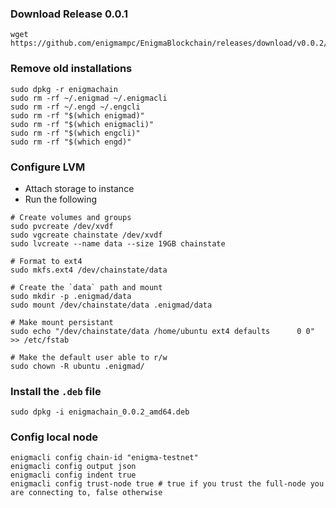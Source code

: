 ### Download Release 0.0.1

```shell
wget https://github.com/enigmampc/EnigmaBlockchain/releases/download/v0.0.2/enigmachain_0.0.2_amd64.deb
```

### Remove old installations

```shell
sudo dpkg -r enigmachain
sudo rm -rf ~/.enigmad ~/.enigmacli
sudo rm -rf ~/.engd ~/.engcli
sudo rm -rf "$(which enigmad)"
sudo rm -rf "$(which enigmacli)"
sudo rm -rf "$(which engcli)"
sudo rm -rf "$(which engd)"
```

### Configure LVM

- Attach storage to instance
- Run the following

```shell
# Create volumes and groups
sudo pvcreate /dev/xvdf
sudo vgcreate chainstate /dev/xvdf
sudo lvcreate --name data --size 19GB chainstate

# Format to ext4
sudo mkfs.ext4 /dev/chainstate/data

# Create the `data` path and mount
sudo mkdir -p .enigmad/data
sudo mount /dev/chainstate/data .enigmad/data

# Make mount persistant
sudo echo "/dev/chainstate/data	/home/ubuntu ext4 defaults		0 0" >> /etc/fstab

# Make the default user able to r/w
sudo chown -R ubuntu .enigmad/
```

### Install the `.deb` file

```shell
sudo dpkg -i enigmachain_0.0.2_amd64.deb
```

### Config local node

```shell
enigmacli config chain-id "enigma-testnet"
enigmacli config output json
enigmacli config indent true
enigmacli config trust-node true # true if you trust the full-node you are connecting to, false otherwise
```
